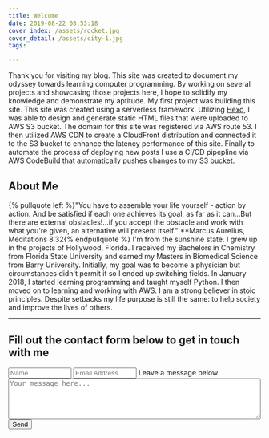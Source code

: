 ```yaml
---
title: Welcome
date: 2019-08-22 08:53:18
cover_index: /assets/rocket.jpg
cover_detail: /assets/city-1.jpg
tags:

---
```


Thank you for visiting my blog. This site was created to document my odyssey towards learning computer programming. By working on several projects and showcasing those projects here, I hope to solidify my knowledge and demonstrate my aptitude. My first project was building this site. This site was created using a serverless framework. Utilizing [Hexo](https://hexo.io), I was able to design and generate static HTML files that were uploaded to AWS S3 bucket. The domain for this site was registered via AWS route 53. I then utilized AWS CDN to create a CloudFront distribution and connected it to the S3 bucket to enhance the latency performance of this site. Finally to automate the process of deploying new posts I use a CI/CD pipepline via AWS CodeBuild that automatically pushes changes to my S3 bucket.  

## About Me

{% pullquote left %}"You have to assemble your life yourself - action by action. And be satisfied if each one achieves its goal, as far as it can...But there are external obstacles!...if you accept the obstacle and work with what you're given, an alternative will present itself." **Marcus Aurelius, Meditations 8.32{% endpullquote %}
I'm from the sunshine state. I grew up in the projects of Hollywood, Florida. I received my Bachelors in Chemistry from Florida State University and earned my Masters in Biomedical Science from Barry University. Initially, my goal was to become a physician but circumstances didn't permit it so I ended up switching fields. In January 2018, I started learning programming and taught myself Python. I then moved on to learning and working with AWS. I am a strong believer in stoic principles. Despite setbacks my life purpose is still the same: to help society and improve the lives of others. 

----------------

## **Fill out the contact form below to get in touch with me**
  <form method="POST" action="https://formspree.io/ahmadbilal16@gmail.com">
    <input type="text" name="fullname" placeholder="Name" style="width:25%;">
    <input type="text" name="email" placeholder="Email Address" style="width:25%;">
	Leave a message below
    <textarea rows="5" name="message" placeholder="Your message here..." style="width:100%;"></textarea>
	<input type="hidden" name="_next" value="https://billyboyballin.com/contact/index.html" />
    <button type="submit">Send</button>
  </form>
  
